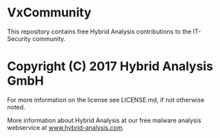 # VxCommunity
This repository contains free Hybrid Analysis contributions to the IT-Security community.

Copyright (C) 2017 Hybrid Analysis GmbH
============

For more information on the license see LICENSE.md, if not otherwise noted.

More information about Hybrid Analysis at our free malware analysis webservice at www.hybrid-analysis.com.

